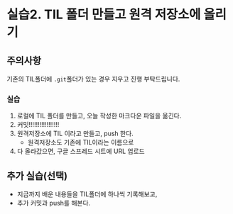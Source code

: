 # 실습2. TIL 폴더 만들고 원격 저장소에 올리기

## 주의사항

기존의 TIL폴더에 `.git`폴더가 있는 경우 지우고 진행 부탁드립니다. 

### 실습

1. 로컬에 TIL 폴더를 만들고, 오늘 작성한 마크다운 파일을 옮긴다. 
2. 커밋!!!!!!!!!!!!!!!!!
3. 원격저장소에 TIL 이라고 만들고, push 한다.
   * 원격저장소도 기존에 TIL이라는 이름으로
4. 다 올라갔으면, 구글 스프레드 시트에 URL 업로드



## 추가 실습(선택)

* 지금까지 배운 내용들을 TIL폴더에 하나씩 기록해보고,
* 추가 커밋과 push를 해본다.